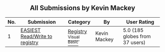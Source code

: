 ﻿<div align="center">

## All Submissions by Kevin Mackey

</div>

No.  | Submission | Category | By   | User Rating
---- | ---------- | -------- | ---- | -----------
1 | [EASIEST Read/Write to registry<br />](https://github.com/Planet-Source-Code/kevin-mackey-easiest-read-write-to-registry__1-6613) | [Registry<br /><sup>Visual Basic</sup>](../ByCategory/registry__1-36.md) | Kevin Mackey | 5.0 (185 globes from 37 users)
